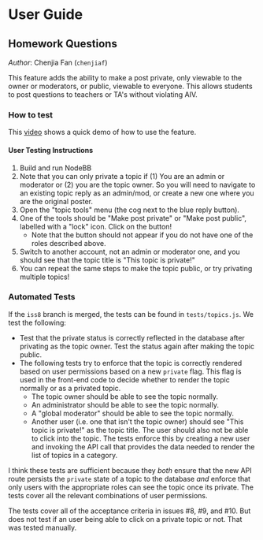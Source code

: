 # User Guide

## Homework Questions
_Author_: Chenjia Fan (`chenjiaf`)

This feature adds the ability to make a post private, only viewable to the owner or moderators, or public, viewable to everyone. This allows students to post questions to teachers or TA's without violating AIV.

### How to test

This [video](https://drive.google.com/file/d/12BesY3owj4EiusoBpnUDZ-tz93bMv93Y/view?usp=sharing) shows a quick demo of how to use the feature.

#### User Testing Instructions
1. Build and run NodeBB
2. Note that you can only private a topic if (1) You are an admin or moderator or (2) you are the topic owner. So you will need to navigate to an existing topic reply as an admin/mod, or create a new one where you are the original poster.
3. Open the "topic tools" menu (the cog next to the blue reply button).
4. One of the tools should be "Make post private" or "Make post public", labelled with a "lock" icon. Click on the button!
    - Note that the button should not appear if you do not have one of the roles described above.
5. Switch to another account, not an admin or moderator one, and you should see that the topic title is "This topic is private!"
6. You can repeat the same steps to make the topic public, or try privating multiple topics!

### Automated Tests
If the `iss8` branch is merged, the tests can be found in `tests/topics.js`. We test the following:
- Test that the private status is correctly reflected in the database after privating as the topic owner. Test the status again after making the topic public.
- The following tests try to enforce that the topic is correctly rendered based on user permissions based on a new `private` flag. This flag is used in the front-end code to decide whether to render the topic normally or as a privated topic.
    - The topic owner should be able to see the topic normally.
    - An administrator should be able to see the topic normally.
    - A "global moderator" should be able to see the topic normally.
    - Another user (i.e. one that isn't the topic owner) should see "This topic is private!" as the topic title. The user should also not be able to click into the topic. The tests enforce this by creating a new user and invoking the API call that provides the data needed to render the list of topics in a category.

I think these tests are sufficient because they _both_ ensure that the new API route persists the `private` state of a topic to the database _and_ enforce that only users with the appropriate roles can see the topic once its private. The tests cover all the relevant combinations of user permissions.

The tests cover all of the acceptance criteria in issues #8, #9, and #10. But does not test if an user being able to click on a private topic or not. That was tested manually.